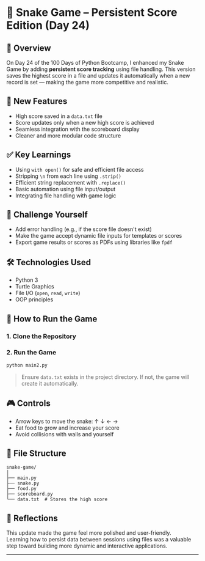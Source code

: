 
# 🐍 Snake Game – Persistent Score Edition (Day 24)

## 📘 Overview
On Day 24 of the 100 Days of Python Bootcamp, I enhanced my Snake Game by adding **persistent score tracking** using file handling. This version saves the highest score in a file and updates it automatically when a new record is set — making the game more competitive and realistic.

## 🚀 New Features
- High score saved in a `data.txt` file
- Score updates only when a new high score is achieved
- Seamless integration with the scoreboard display
- Cleaner and more modular code structure

## ✅ Key Learnings
- Using `with open()` for safe and efficient file access
- Stripping `\n` from each line using `.strip()`
- Efficient string replacement with `.replace()`
- Basic automation using file input/output
- Integrating file handling with game logic

## 🧠 Challenge Yourself
- Add error handling (e.g., if the score file doesn't exist)
- Make the game accept dynamic file inputs for templates or scores
- Export game results or scores as PDFs using libraries like `fpdf`

## 🛠️ Technologies Used
- Python 3
- Turtle Graphics
- File I/O (`open`, `read`, `write`)
- OOP principles

## 🧾 How to Run the Game
### 1. Clone the Repository

### 2. Run the Game
```bash
python main2.py
```

> Ensure `data.txt` exists in the project directory. If not, the game will create it automatically.

## 🎮 Controls
- Arrow keys to move the snake: ↑ ↓ ← →
- Eat food to grow and increase your score
- Avoid collisions with walls and yourself

## 📂 File Structure
```
snake-game/
│
├── main.py
├── snake.py
├── food.py
├── scoreboard.py
└── data.txt  # Stores the high score
```

## 🙌 Reflections
This update made the game feel more polished and user-friendly.  
Learning how to persist data between sessions using files was a valuable step toward building more dynamic and interactive applications.

---

